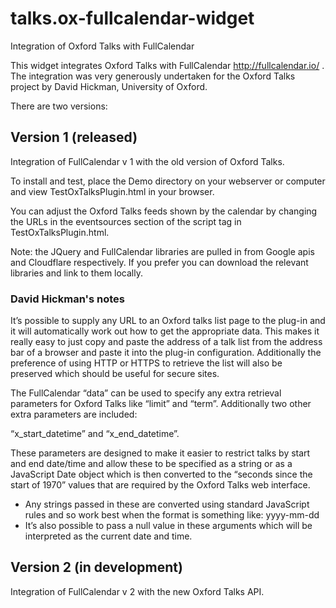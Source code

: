 # talks.ox-fullcalendar-widget
Integration of Oxford Talks with FullCalendar

This widget integrates Oxford Talks with FullCalendar http://fullcalendar.io/ . The integration was very generously undertaken for the Oxford Talks project by David Hickman, University of Oxford.

There are two versions:

## Version 1 (released)

Integration of FullCalendar v 1 with the old version of Oxford Talks.

To install and test, place the Demo directory on your webserver or computer and view TestOxTalksPlugin.html in your browser.

You can adjust the Oxford Talks feeds shown by the calendar by changing the URLs in the eventsources section of the script tag in TestOxTalksPlugin.html.

Note: the JQuery and FullCalendar libraries are pulled in from Google apis and Cloudflare respectively. If you prefer you can download the relevant libraries and link to them locally.

### David Hickman's notes

It’s possible to supply any URL to an Oxford talks list page to the plug-in and it will automatically work out how to get the appropriate data.  This makes it really easy to just copy and paste the address of a talk list from the address bar of a browser and paste it into the plug-in configuration. Additionally the preference of using HTTP or HTTPS to retrieve the list will also be preserved which should be useful for secure sites.

The FullCalendar “data” can be used to specify any extra retrieval parameters for Oxford Talks like “limit” and “term”. Additionally two other extra parameters are included:

“x_start_datetime” and “x_end_datetime”. 

These parameters are designed to make it easier to restrict talks by start and end date/time and allow these to be specified as a string or as a JavaScript Date object which is then converted to the “seconds since the start of 1970” values that are required by the Oxford Talks web interface.

* Any strings passed in these are converted using standard JavaScript rules and so work best when the format is something like: yyyy-mm-dd
* It’s also possible to pass a null value in these arguments which will be interpreted as the current date and time.



## Version 2 (in development)

Integration of FullCalendar v 2 with the new Oxford Talks API.
